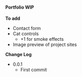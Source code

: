 #### Portfolio WIP

**To add**

* Contact form
* Cat controls
  * +1 for smoke effects
* Image preview of project sites



**Change Log**

* 0.0.1
  * First commit
  